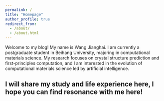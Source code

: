 ```yaml
---
permalink: /
title: "Homepage"
author_profile: true
redirect_from: 
  - /about/
  - /about.html
---
```

Welcome to my blog! My name is Wang Jianghai. I am currently a postgraduate student in Beihang University, majoring in computational materials science. My research focuses on crystal structure prediction and first-principles computation, and I am interested in the evolution of computational materials science led by artificial intelligence.

I will share my study and life experience here, I hope you can find resonance with me here!
---